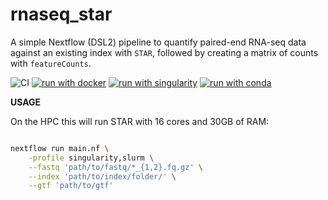 # rnaseq_star

A simple Nextflow (DSL2) pipeline to quantify paired-end RNA-seq data against an existing index with `STAR`,
followed by creating a matrix of counts with `featureCounts`.

![CI](https://github.com/ATpoint/rnaseq_star/actions/workflows/ci.yml/badge.svg)
[![run with docker](https://img.shields.io/badge/run%20with-docker-0db7ed?labelColor=000000&logo=docker)](https://www.docker.com/)
[![run with singularity](https://img.shields.io/badge/run%20with-singularity-1d355c.svg?labelColor=000000)](https://sylabs.io/docs/)
[![run with conda](http://img.shields.io/badge/run%20with-conda-3EB049?labelColor=000000&logo=anaconda)](https://docs.conda.io/en/latest/)

**USAGE**

On the HPC this will run STAR with 16 cores and 30GB of RAM:

```bash

nextflow run main.nf \
    -profile singularity,slurm \
    --fastq 'path/to/fastq/*_{1,2}.fq.gz' \
    --index 'path/to/index/folder/' \
    --gtf 'path/to/gtf'

```